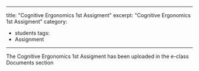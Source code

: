   
---
title: "Cognitive Ergonomics 1st Assigment"
excerpt: "Cognitive Ergonomics 1st Assigment"
category:
  - students
tags:
 - Assignment
---

The Cognitive Ergonomics 1st Assigment has been uploaded in the e-class Documents section 
